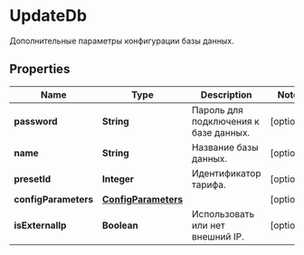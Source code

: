 

# UpdateDb

Дополнительные параметры конфигурации базы данных.

## Properties

| Name | Type | Description | Notes |
|------------ | ------------- | ------------- | -------------|
|**password** | **String** | Пароль для подключения к базе данных. |  [optional] |
|**name** | **String** | Название базы данных. |  [optional] |
|**presetId** | **Integer** | Идентификатор тарифа. |  [optional] |
|**configParameters** | [**ConfigParameters**](ConfigParameters.md) |  |  [optional] |
|**isExternalIp** | **Boolean** | Использовать или нет внешний IP. |  [optional] |



